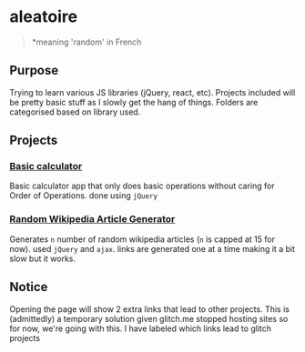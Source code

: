 # aleatoire
> *meaning 'random' in French

## Purpose
Trying to learn various JS libraries (jQuery, react, etc). Projects included will be pretty basic stuff as I slowly get the hang of things. Folders are categorised based on library used.

## Projects
### [Basic calculator](jQuery/calculator.html)
Basic calculator app that only does basic operations without caring for Order of Operations. done using `jQuery`

### [Random Wikipedia Article Generator](jQuery/random-wiki.html)
Generates `n` number of random wikipedia articles (`n` is capped at 15 for now). used `jQuery` and `ajax`. links are generated one at a time making it a bit slow but it works.

## Notice
Opening the page will show 2 extra links that lead to other projects. This is (admittedly) a temporary solution given glitch.me stopped hosting sites so for now, we're going with this. I have labeled which links lead to glitch projects

